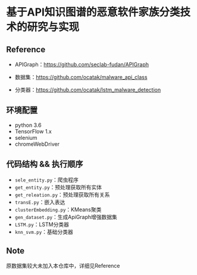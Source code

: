 # 基于API知识图谱的恶意软件家族分类技术的研究与实现

## Reference

* APIGraph：https://github.com/seclab-fudan/APIGraph

* 数据集：https://github.com/ocatak/malware_api_class

* 分类器：https://github.com/ocatak/lstm_malware_detection

## 环境配置

* python 3.6
* TensorFlow 1.x
* selenium
* chromeWebDriver

## 代码结构 && 执行顺序

* `sele_entity.py`：爬虫程序
* `get_entity.py`：预处理获取所有实体
* `get_releation.py`：预处理获取所有关系
* `transE.py`：嵌入表达
* `clusterEmbedding.py`：KMeans聚类
* `gen_dataset.py`：生成ApiGraph增强数据集
* `LSTM.py`：LSTM分类器
* `knn_svm.py`：基础分类器

## Note

原数据集较大未加入本仓库中，详细见Reference